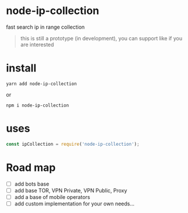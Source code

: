 # node-ip-collection
fast search ip in range collection
> this is still a prototype (in development), you can support like if you are interested


# install
```
yarn add node-ip-collection
```
or
```
npm i node-ip-collection
```
# uses

```js
const ipCollection = require('node-ip-collection');
```

# Road map

* [ ] add bots base
* [ ] add base TOR, VPN Private, VPN Public, Proxy
* [ ] add a base of mobile operators
* [ ] add custom implementation for your own needs...
